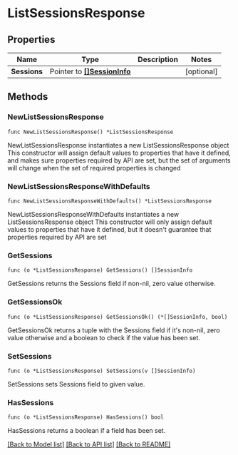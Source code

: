 # ListSessionsResponse

## Properties

Name | Type | Description | Notes
------------ | ------------- | ------------- | -------------
**Sessions** | Pointer to [**[]SessionInfo**](SessionInfo.md) |  | [optional] 

## Methods

### NewListSessionsResponse

`func NewListSessionsResponse() *ListSessionsResponse`

NewListSessionsResponse instantiates a new ListSessionsResponse object
This constructor will assign default values to properties that have it defined,
and makes sure properties required by API are set, but the set of arguments
will change when the set of required properties is changed

### NewListSessionsResponseWithDefaults

`func NewListSessionsResponseWithDefaults() *ListSessionsResponse`

NewListSessionsResponseWithDefaults instantiates a new ListSessionsResponse object
This constructor will only assign default values to properties that have it defined,
but it doesn't guarantee that properties required by API are set

### GetSessions

`func (o *ListSessionsResponse) GetSessions() []SessionInfo`

GetSessions returns the Sessions field if non-nil, zero value otherwise.

### GetSessionsOk

`func (o *ListSessionsResponse) GetSessionsOk() (*[]SessionInfo, bool)`

GetSessionsOk returns a tuple with the Sessions field if it's non-nil, zero value otherwise
and a boolean to check if the value has been set.

### SetSessions

`func (o *ListSessionsResponse) SetSessions(v []SessionInfo)`

SetSessions sets Sessions field to given value.

### HasSessions

`func (o *ListSessionsResponse) HasSessions() bool`

HasSessions returns a boolean if a field has been set.


[[Back to Model list]](../README.md#documentation-for-models) [[Back to API list]](../README.md#documentation-for-api-endpoints) [[Back to README]](../README.md)


